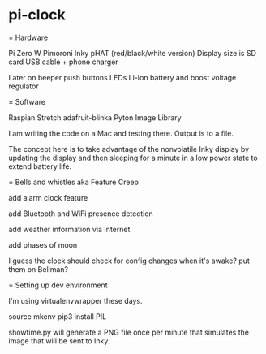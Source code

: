 # pi-clock

= Hardware

Pi Zero W
Pimoroni Inky pHAT (red/black/white version) Display size is 
SD card
USB cable + phone charger

Later on
beeper
push buttons
LEDs
Li-Ion battery and boost voltage regulator

= Software

Raspian Stretch
adafruit-blinka
Pyton Image Library

I am writing the code on a Mac and testing there. Output is to a file.

The concept here is to take advantage of the nonvolatile Inky display by updating the display
and then sleeping for a minute in a low power state to extend battery life.

= Bells and whistles aka Feature Creep

add alarm clock feature

add Bluetooth and WiFi presence detection

add weather information via Internet

add phases of moon

I guess the clock should check for config changes when it's awake? put them on Bellman?

= Setting up dev environment

I'm using virtualenvwrapper these days.

  source 
  mkenv
  pip3 install PIL


showtime.py will generate a PNG file once per minute that simulates the image that will be sent to Inky.

